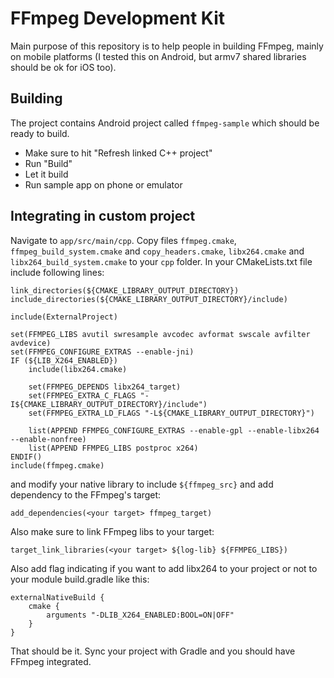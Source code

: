 # FFmpeg Development Kit
Main purpose of this repository is to help people in building FFmpeg, mainly on mobile platforms
(I tested this on Android, but armv7 shared libraries should be ok for iOS too).

## Building
The project contains Android project called `ffmpeg-sample` which should be ready to build.
- Make sure to hit "Refresh linked C++ project"
- Run "Build"
- Let it build
- Run sample app on phone or emulator

## Integrating in custom project
Navigate to `app/src/main/cpp`. Copy files `ffmpeg.cmake`, `ffmpeg_build_system.cmake` and `copy_headers.cmake`, `libx264.cmake` and `libx264_build_system.cmake` to your `cpp` folder.
In your CMakeLists.txt file include following lines:
```
link_directories(${CMAKE_LIBRARY_OUTPUT_DIRECTORY})
include_directories(${CMAKE_LIBRARY_OUTPUT_DIRECTORY}/include)

include(ExternalProject)

set(FFMPEG_LIBS avutil swresample avcodec avformat swscale avfilter avdevice)
set(FFMPEG_CONFIGURE_EXTRAS --enable-jni)
IF (${LIB_X264_ENABLED})
    include(libx264.cmake)

    set(FFMPEG_DEPENDS libx264_target)
    set(FFMPEG_EXTRA_C_FLAGS "-I${CMAKE_LIBRARY_OUTPUT_DIRECTORY}/include")
    set(FFMPEG_EXTRA_LD_FLAGS "-L${CMAKE_LIBRARY_OUTPUT_DIRECTORY}")

    list(APPEND FFMPEG_CONFIGURE_EXTRAS --enable-gpl --enable-libx264 --enable-nonfree)
    list(APPEND FFMPEG_LIBS postproc x264)
ENDIF()
include(ffmpeg.cmake)
```
and modify your native library to include `${ffmpeg_src}` and add dependency to the FFmpeg's target:
```
add_dependencies(<your target> ffmpeg_target)
```
Also make sure to link FFmpeg libs to your target:
```
target_link_libraries(<your target> ${log-lib} ${FFMPEG_LIBS})
```
Also add flag indicating if you want to add libx264 to your project or not to your module build.gradle like this:
```
externalNativeBuild {
    cmake {
        arguments "-DLIB_X264_ENABLED:BOOL=ON|OFF"
    }
}
```
That should be it. Sync your project with Gradle and you should have FFmpeg integrated. 
